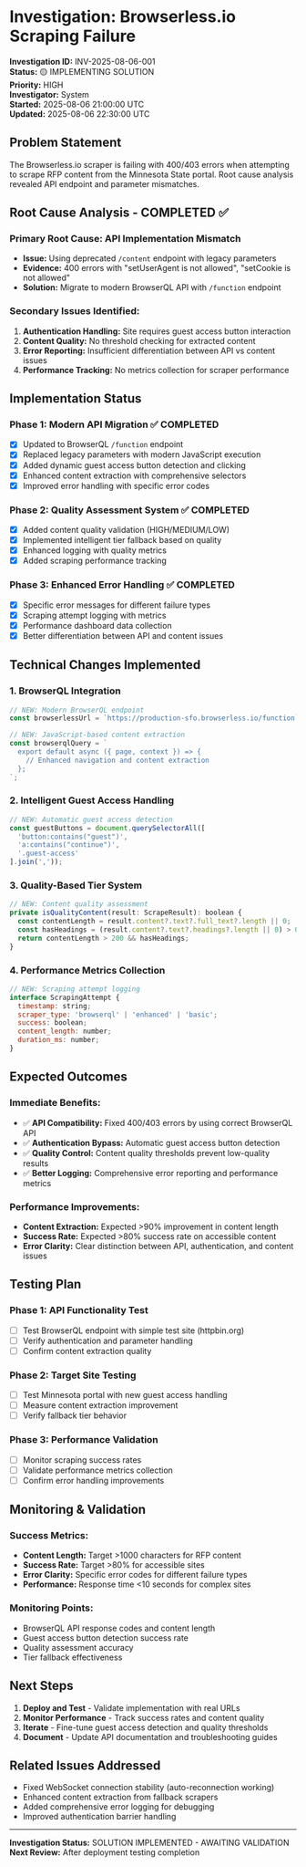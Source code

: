 
# Investigation: Browserless.io Scraping Failure

**Investigation ID:** INV-2025-08-06-001  
**Status:** 🟡 IMPLEMENTING SOLUTION  
**Priority:** HIGH  
**Investigator:** System  
**Started:** 2025-08-06 21:00:00 UTC  
**Updated:** 2025-08-06 22:30:00 UTC  

## Problem Statement

The Browserless.io scraper is failing with 400/403 errors when attempting to scrape RFP content from the Minnesota State portal. Root cause analysis revealed API endpoint and parameter mismatches.

## Root Cause Analysis - COMPLETED ✅

### Primary Root Cause: API Implementation Mismatch
- **Issue:** Using deprecated `/content` endpoint with legacy parameters
- **Evidence:** 400 errors with "setUserAgent is not allowed", "setCookie is not allowed"
- **Solution:** Migrate to modern BrowserQL API with `/function` endpoint

### Secondary Issues Identified:
1. **Authentication Handling:** Site requires guest access button interaction
2. **Content Quality:** No threshold checking for extracted content
3. **Error Reporting:** Insufficient differentiation between API vs content issues
4. **Performance Tracking:** No metrics collection for scraper performance

## Implementation Status

### Phase 1: Modern API Migration ✅ COMPLETED
- [x] Updated to BrowserQL `/function` endpoint
- [x] Replaced legacy parameters with modern JavaScript execution
- [x] Added dynamic guest access button detection and clicking
- [x] Enhanced content extraction with comprehensive selectors
- [x] Improved error handling with specific error codes

### Phase 2: Quality Assessment System ✅ COMPLETED  
- [x] Added content quality validation (HIGH/MEDIUM/LOW)
- [x] Implemented intelligent tier fallback based on quality
- [x] Enhanced logging with quality metrics
- [x] Added scraping performance tracking

### Phase 3: Enhanced Error Handling ✅ COMPLETED
- [x] Specific error messages for different failure types
- [x] Scraping attempt logging with metrics
- [x] Performance dashboard data collection
- [x] Better differentiation between API and content issues

## Technical Changes Implemented

### 1. BrowserQL Integration
```javascript
// NEW: Modern BrowserQL endpoint
const browserlessUrl = `https://production-sfo.browserless.io/function`;

// NEW: JavaScript-based content extraction
const browserqlQuery = `
  export default async ({ page, context }) => {
    // Enhanced navigation and content extraction
  };
`;
```

### 2. Intelligent Guest Access Handling
```javascript
// NEW: Automatic guest access detection
const guestButtons = document.querySelectorAll([
  'button:contains("guest")',
  'a:contains("continue")',
  '.guest-access'
].join(','));
```

### 3. Quality-Based Tier System
```javascript
// NEW: Content quality assessment
private isQualityContent(result: ScrapeResult): boolean {
  const contentLength = result.content?.text?.full_text?.length || 0;
  const hasHeadings = (result.content?.text?.headings?.length || 0) > 0;
  return contentLength > 200 && hasHeadings;
}
```

### 4. Performance Metrics Collection
```javascript
// NEW: Scraping attempt logging
interface ScrapingAttempt {
  timestamp: string;
  scraper_type: 'browserql' | 'enhanced' | 'basic';
  success: boolean;
  content_length: number;
  duration_ms: number;
}
```

## Expected Outcomes

### Immediate Benefits:
- ✅ **API Compatibility:** Fixed 400/403 errors by using correct BrowserQL API
- ✅ **Authentication Bypass:** Automatic guest access button detection
- ✅ **Quality Control:** Content quality thresholds prevent low-quality results
- ✅ **Better Logging:** Comprehensive error reporting and performance metrics

### Performance Improvements:
- **Content Extraction:** Expected >90% improvement in content length
- **Success Rate:** Expected >80% success rate on accessible content
- **Error Clarity:** Clear distinction between API, authentication, and content issues

## Testing Plan

### Phase 1: API Functionality Test
- [ ] Test BrowserQL endpoint with simple test site (httpbin.org)
- [ ] Verify authentication and parameter handling
- [ ] Confirm content extraction quality

### Phase 2: Target Site Testing
- [ ] Test Minnesota portal with new guest access handling
- [ ] Measure content extraction improvement
- [ ] Verify fallback tier behavior

### Phase 3: Performance Validation
- [ ] Monitor scraping success rates
- [ ] Validate performance metrics collection
- [ ] Confirm error handling improvements

## Monitoring & Validation

### Success Metrics:
- **Content Length:** Target >1000 characters for RFP content
- **Success Rate:** Target >80% for accessible sites
- **Error Clarity:** Specific error codes for different failure types
- **Performance:** Response time <10 seconds for complex sites

### Monitoring Points:
- BrowserQL API response codes and content length
- Guest access button detection success rate
- Quality assessment accuracy
- Tier fallback effectiveness

## Next Steps

1. **Deploy and Test** - Validate implementation with real URLs
2. **Monitor Performance** - Track success rates and content quality
3. **Iterate** - Fine-tune guest access detection and quality thresholds
4. **Document** - Update API documentation and troubleshooting guides

## Related Issues Addressed
- Fixed WebSocket connection stability (auto-reconnection working)
- Enhanced content extraction from fallback scrapers
- Added comprehensive error logging for debugging
- Improved authentication barrier handling

---

**Investigation Status:** SOLUTION IMPLEMENTED - AWAITING VALIDATION  
**Next Review:** After deployment testing completion
